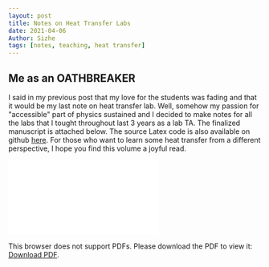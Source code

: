 ```yaml
---
layout: post
title: Notes on Heat Transfer Labs
date: 2021-04-06
Author: Sizhe
tags: [notes, teaching, heat transfer]
---
```

## Me as an OATHBREAKER
I said in my previous post that my love for the students was fading and that it would be my last note on heat transfer lab. Well, somehow my passion for "accessible" part of physics sustained and I decided to make notes for all the labs that I tought throughout last 3 years as a lab TA. The finalized manuscript is attached below. The source Latex code is also available on github [here](https://github.com/Lonitch/HeatTransferLabNote). For those who want to learn some heat transfer from a different perspective, I hope you find this volume a joyful read.

<object data="{{ site.url }}/images/ME320Lab Notes.pdf" type="application/pdf" width="700px" height="900px">
    <embed src="{{ site.url }}/images/ME320Lab Notes.pdf">
        <p>This browser does not support PDFs. Please download the PDF to view it: <a href="{{ site.url }}/images/ME320Lab Notes.pdf">Download PDF</a>.</p>
    </embed>
</object>